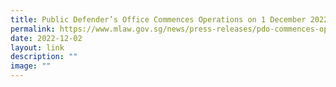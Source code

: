 ```yaml
---
title: Public Defender’s Office Commences Operations on 1 December 2022
permalink: https://www.mlaw.gov.sg/news/press-releases/pdo-commences-operations-on-1-dec-2022/
date: 2022-12-02
layout: link
description: ""
image: ""
---
```

